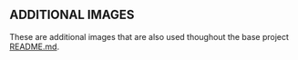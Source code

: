 ## ADDITIONAL IMAGES
These are additional images that are also used thoughout the base project [README.md](https://github.com/RyanLinscott/ELK-Project#readme).